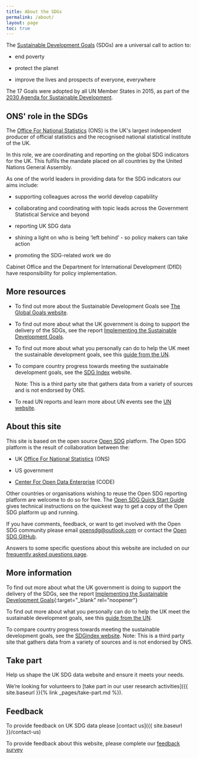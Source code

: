 ```yaml
---
title: About the SDGs
permalink: /about/
layout: page
toc: true
---
```

The [Sustainable Development Goals](https://sdgs.un.org/goals) (SDGs) are a universal call to action to:

  * end poverty
  
  * protect the planet
  
  * improve the lives and prospects of everyone, everywhere

The 17 Goals were adopted by all UN Member States in 2015, as part of the [2030 Agenda for Sustainable Development](https://sdgs.un.org/2030agenda).

## ONS' role in the SDGs
The [Office For National Statistics](https://www.ons.gov.uk/) (ONS) is the UK's largest independent producer of official statistics and the recognised national statistical institute of the UK.

In this role, we are coordinating and reporting on the global SDG indicators for the UK. This fulfils the mandate placed on all countries by the United Nations General Assembly.

As one of the world leaders in providing data for the SDG indicators our aims include: 

  * supporting colleagues across the world develop capability
  
  * collaborating and coordinating with topic leads across the Government Statistical Service and beyond
  
  * reporting UK SDG data
  
  * shining a light on who is being ‘left behind’ - so policy makers can take action 
  
  * promoting the SDG-related work we do
  
Cabinet Office and the Department for International Development (DfID) have responsibility for policy implementation.

## More resources

* To find out more about the Sustainable Development Goals see [The Global Goals website](https://www.globalgoals.org/).

* To find out more about what the UK government is doing to support the delivery of the SDGs, see the report [Implementing the Sustainable Development Goals](https://www.gov.uk/government/publications/implementing-the-sustainable-development-goals/implementing-the-sustainable-development-goals--2).

* To find out more about what you personally can do to help the UK meet the sustainable development goals, see this [guide from the UN](https://www.un.org/sustainabledevelopment/takeaction/).

* To compare country progress towards meeting the sustainable development goals, see the [SDG Index](https://dashboards.sdgindex.org/rankings) website.

  Note: This is a third party site that gathers data from a variety of sources and is not endorsed by ONS.

* To read UN reports and learn more about UN events see the [UN website](https://sdgs.un.org/).

## About this site
This site is based on the open source [Open SDG](https://open-sdg.org) platform. The Open SDG platform is the result of collaboration between the:

  * UK [Office For National Statistics](https://www.ons.gov.uk/) (ONS)
  
  * US government
  
  * [Center For Open Data Enterprise](http://opendataenterprise.org/) (CODE)
    
Other countries or organisations wishing to reuse the Open SDG reporting platform are welcome to do so for free. The [Open SDG Quick Start Guide](https://open-sdg.readthedocs.io/en/latest/quick-start/) gives technical instructions on the quickest way to get a copy of the Open SDG platform up and running.

If you have comments, feedback, or want to get involved with the Open SDG community please email <opensdg@outlook.com> or contact the [Open SDG GitHub](https://github.com/open-sdg/open-sdg/discussions).

Answers to some specific questions about this website are included on our [frequently asked questions page](https://sdgdata.gov.uk/faq/).

## More information 

To find out more about what the UK government is doing to support the delivery of the SDGs, see the report [Implementing the Sustainable Development Goals](https://www.gov.uk/government/publications/implementing-the-sustainable-development-goals/implementing-the-sustainable-development-goals--2){:target="_blank" rel="noopener"}

To find out more about what you personally can do to help the UK meet the sustainable development goals, see this [guide from the UN](https://www.un.org/sustainabledevelopment/takeaction/).

To compare country progress towards meeting the sustainable development goals, see the [SDGindex website](https://dashboards.sdgindex.org/rankings).
Note: This is a third party site that gathers data from a variety of sources and is not endorsed by ONS.


## Take part

Help us shape the UK SDG data website and ensure it meets your needs.

We’re looking for volunteers to [take part in our user research activities]({{ site.baseurl }}{% link _pages/take-part.md %}).

## Feedback
To provide feedback on UK SDG data please [contact us]({{ site.baseurl }}/contact-us)

To provide feedback about this website, please complete our [feedback survey](https://www.smartsurvey.co.uk/s/EZZRYJ/)
